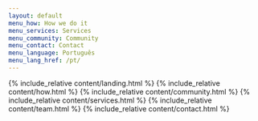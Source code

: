 ```yaml
---
layout: default
menu_how: How we do it
menu_services: Services
menu_community: Community
menu_contact: Contact
menu_language: Português
menu_lang_href: /pt/
---
```


{% include_relative content/landing.html %}
{% include_relative content/how.html %}
{% include_relative content/community.html %}
{% include_relative content/services.html %}
{% include_relative content/team.html %}
{% include_relative content/contact.html %}
